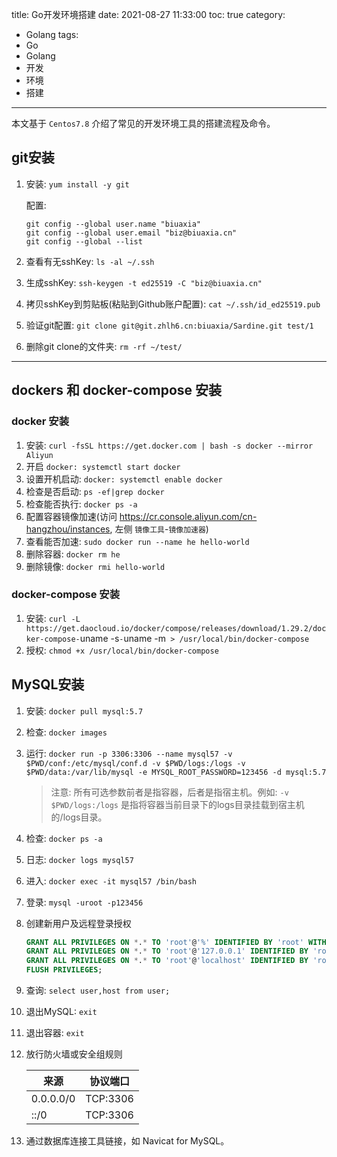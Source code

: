 title: Go开发环境搭建
date: 2021-08-27 11:33:00
toc: true
category:
 - Golang
tags:
 - Go
 - Golang
 - 开发
 - 环境
 - 搭建
---

本文基于 `Centos7.8` 介绍了常见的开发环境工具的搭建流程及命令。

## git安装

1. 安装: `yum install -y git`
    
    配置:
    
    ```shell
    git config --global user.name "biuaxia"
    git config --global user.email "biz@biuaxia.cn"
    git config --global --list
    ```
    
2. 查看有无sshKey: `ls -al ~/.ssh`
3. 生成sshKey: `ssh-keygen -t ed25519 -C "biz@biuaxia.cn"`
4. 拷贝sshKey到剪贴板(粘贴到Github账户配置): `cat ~/.ssh/id_ed25519.pub`
5. 验证git配置: `git clone git@git.zhlh6.cn:biuaxia/Sardine.git test/1`
6. 删除git clone的文件夹: `rm -rf ~/test/`

---

## dockers 和 docker-compose 安装

### docker 安装

1. 安装: `curl -fsSL https://get.docker.com | bash -s docker --mirror Aliyun`
2. 开启 `docker: systemctl start docker`
3. 设置开机启动: `docker: systemctl enable docker`
4. 检查是否启动: `ps -ef|grep docker`
5. 检查能否执行: `docker ps -a`
6. 配置容器镜像加速(访问 <https://cr.console.aliyun.com/cn-hangzhou/instances>, 左侧 `镜像工具`-`镜像加速器`)
7. 查看能否加速: `sudo docker run --name he hello-world`
8. 删除容器: `docker rm he`
9. 删除镜像: `docker rmi hello-world`

### docker-compose 安装

1. 安装: `curl -L https://get.daocloud.io/docker/compose/releases/download/1.29.2/docker-compose-`uname -s`-`uname -m` > /usr/local/bin/docker-compose`
2. 授权: `chmod +x /usr/local/bin/docker-compose`

## MySQL安装

1. 安装: `docker pull mysql:5.7`
2. 检查: `docker images`
3. 运行: `docker run -p 3306:3306 --name mysql57 -v $PWD/conf:/etc/mysql/conf.d -v $PWD/logs:/logs -v $PWD/data:/var/lib/mysql -e MYSQL_ROOT_PASSWORD=123456 -d mysql:5.7`
    
    > 注意: 所有可选参数前者是指容器，后者是指宿主机。例如: `-v $PWD/logs:/logs` 是指将容器当前目录下的logs目录挂载到宿主机的/logs目录。
    
4. 检查: `docker ps -a`
5. 日志: `docker logs mysql57`
6. 进入: `docker exec -it mysql57 /bin/bash`
7. 登录: `mysql -uroot -p123456`
8. 创建新用户及远程登录授权
    
    ```sql
    GRANT ALL PRIVILEGES ON *.* TO 'root'@'%' IDENTIFIED BY 'root' WITH GRANT OPTION;
    GRANT ALL PRIVILEGES ON *.* TO 'root'@'127.0.0.1' IDENTIFIED BY 'root' WITH GRANT OPTION;
    GRANT ALL PRIVILEGES ON *.* TO 'root'@'localhost' IDENTIFIED BY 'root' WITH GRANT OPTION;
    FLUSH PRIVILEGES;
    ```
    
9. 查询: `select user,host from user;`
10. 退出MySQL: `exit`
11. 退出容器: `exit`
12. 放行防火墙或安全组规则
    
    | 来源 | 协议端口 |
    | ---- | -------- |
    | 0.0.0.0/0 | TCP:3306 |
    | ::/0 | TCP:3306 |
    
13. 通过数据库连接工具链接，如 Navicat for MySQL。
